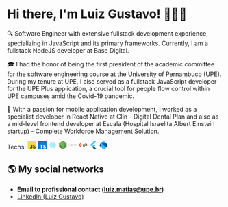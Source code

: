 # Hi there, I'm Luiz Gustavo! 👋👨‍💻

🔍 Software Engineer with extensive fullstack development experience, specializing in JavaScript and its primary frameworks. Currently, I am a fullstack NodeJS developer at Base Digital.

🎓 I had the honor of being the first president of the academic committee for the software engineering course at the University of Pernambuco (UPE). During my tenure at UPE, I also served as a fullstack JavaScript developer for the UPE Plus application, a crucial tool for people flow control within UPE campuses amid the Covid-19 pandemic.

📱 With a passion for mobile application development, I worked as a specialist developer in React Native at Clin - Digital Dental Plan and also as a mid-level frontend developer at Escala (Hospital Israelita Albert Einstein startup) - Complete Workforce Management Solution.

Techs: 
<code><img height="20" src="https://raw.githubusercontent.com/github/explore/80688e429a7d4ef2fca1e82350fe8e3517d3494d/topics/javascript/javascript.png"></code>
<code><img height="20" src="https://raw.githubusercontent.com/github/explore/80688e429a7d4ef2fca1e82350fe8e3517d3494d/topics/typescript/typescript.png"></code>
<code><img height="20" src="https://raw.githubusercontent.com/github/explore/80688e429a7d4ef2fca1e82350fe8e3517d3494d/topics/react/react.png"></code>
<code><img height="20" src="https://raw.githubusercontent.com/github/explore/80688e429a7d4ef2fca1e82350fe8e3517d3494d/topics/nodejs/nodejs.png"></code>
<code><img height="20" src="https://raw.githubusercontent.com/github/explore/80688e429a7d4ef2fca1e82350fe8e3517d3494d/topics/express/express.png"></code>
<code><img height="20" src="https://raw.githubusercontent.com/github/explore/80688e429a7d4ef2fca1e82350fe8e3517d3494d/topics/git/git.png"></code>
<code><img height="20" src="https://raw.githubusercontent.com/github/explore/80688e429a7d4ef2fca1e82350fe8e3517d3494d/topics/flutter/flutter.png"></code>
<code><img height="20" src="https://raw.githubusercontent.com/github/explore/80688e429a7d4ef2fca1e82350fe8e3517d3494d/topics/dart/dart.png"></code>

## 🌎 My social networks
- **Email to profissional contact (luiz.matias@upe.br)**
- [LinkedIn (Luiz Gustavo)](https://www.linkedin.com/in/lgustavosoftwareengineer)

<!--
**tonicprism/tonicprism** is a ✨ _special_ ✨ repository because its `README.md` (this file) appears on your GitHub profile.

Here are some ideas to get you started:

- 🔭 I’m currently working on ...
- 🌱 I’m currently learning ...
- 👯 I’m looking to collaborate on ...
- 🤔 I’m looking for help with ...
- 💬 Ask me about ...
- 📫 How to reach me: ...
- 😄 Pronouns: ...
- ⚡ Fun fact: ...
-->
